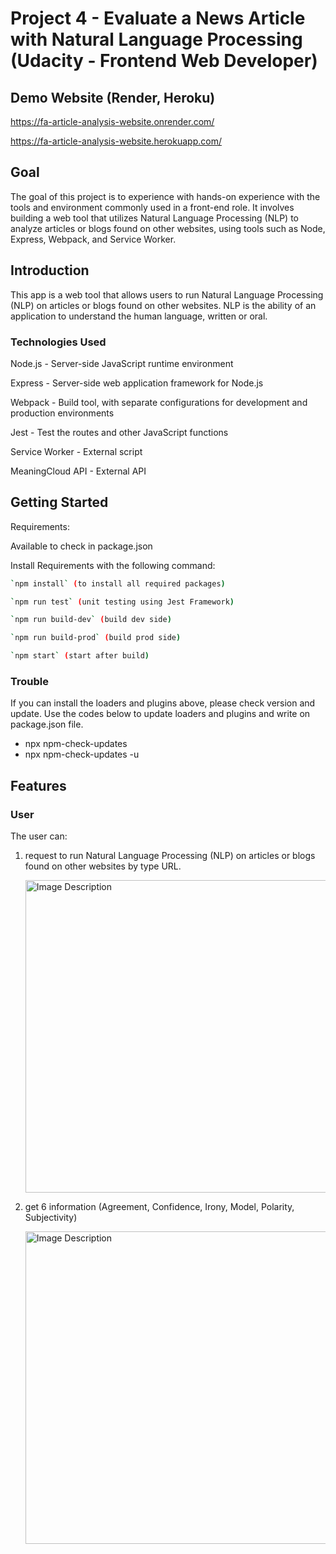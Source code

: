 # Project 4 - Evaluate a News Article with Natural Language Processing (Udacity - Frontend Web Developer)

## Demo Website (Render, Heroku)
https://fa-article-analysis-website.onrender.com/

https://fa-article-analysis-website.herokuapp.com/

## Goal
 The goal of this project is to experience with hands-on experience with the tools and environment commonly used in a front-end role. It involves building a web tool that utilizes Natural Language Processing (NLP) to analyze articles or blogs found on other websites, using tools such as Node, Express, Webpack, and Service Worker. 

## Introduction
This app is a web tool that allows users to run Natural Language Processing (NLP) on articles or blogs found on other websites. NLP is the ability of an application to understand the human language, written or oral.

### Technologies Used

Node.js - Server-side JavaScript runtime environment

Express - Server-side web application framework for Node.js

Webpack - Build tool, with separate configurations for development and production environments

Jest - Test the routes and other JavaScript functions

Service Worker - External script

MeaningCloud API - External API

## Getting Started

Requirements: 

Available to check in package.json


Install Requirements with the following command:
``` bash
`npm install` (to install all required packages)

`npm run test` (unit testing using Jest Framework)

`npm run build-dev` (build dev side)

`npm run build-prod` (build prod side)

`npm start` (start after build)
```

### Trouble

If you can install the loaders and plugins above, please check version and update.
Use the codes below to update loaders and plugins and write on package.json file.
* npx npm-check-updates
* npx npm-check-updates -u

## Features

### User
The user can:
1. request to run Natural Language Processing (NLP) on articles or blogs found on other websites by type URL.

   <img src="https://user-images.githubusercontent.com/79179847/229664021-dbcb6bd9-f547-4b22-b3bf-ed08d4f5e5c7.png" alt="Image Description" width="500" >


2. get 6 information (Agreement, Confidence, Irony, Model, Polarity, Subjectivity)

   <img src="https://user-images.githubusercontent.com/79179847/229663953-a7f9963c-95ff-4bf1-aadf-fa4ab419b089.png" alt="Image Description" width="500" >






